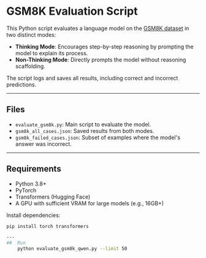 # GSM8K Evaluation Script

This Python script evaluates a language model on the [GSM8K dataset](https://huggingface.co/datasets/gsm8k) in two distinct modes:

- **Thinking Mode**: Encourages step-by-step reasoning by prompting the model to explain its process.
- **Non-Thinking Mode**: Directly prompts the model without reasoning scaffolding.

The script logs and saves all results, including correct and incorrect predictions.

---

##  Files

- `evaluate_gsm8k.py`: Main script to evaluate the model.
- `gsm8k_all_cases.json`: Saved results from both modes.
- `gsm8k_failed_cases.json`: Subset of examples where the model's answer was incorrect.

---

##  Requirements

- Python 3.8+
- PyTorch
- Transformers (Hugging Face)
- A GPU with sufficient VRAM for large models (e.g., 16GB+)

Install dependencies:
```bash
pip install torch transformers

---
##  Run
    python evaluate_gsm8k_qwen.py --limit 50

